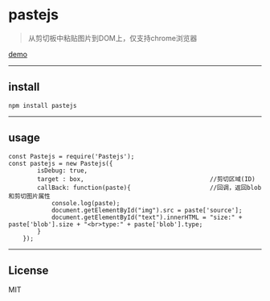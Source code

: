 # pastejs


> 从剪切板中粘贴图片到DOM上，仅支持chrome浏览器

[demo][1]

---
## install

    npm install pastejs
    
---
## usage
    
    const Pastejs = require('Pastejs');
    const pastejs = new Pastejs({
            isDebug: true,
            target : box,                                   //剪切区域(ID)
            callBack: function(paste){                      //回调，返回blob和剪切图片属性
                console.log(paste);
                document.getElementById("img").src = paste['source'];
                document.getElementById("text").innerHTML = "size:" + paste['blob'].size + "<br>type:" + paste['blob'].type;
            }
        });
---
## License
MIT


  [1]: http://jayzou.github.io/demo/pastejs/index.html